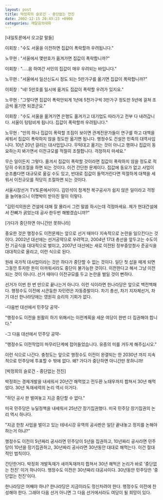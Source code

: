 ```yaml
---
layout: post
title: 박정희의 슬로건 - 중단없는 전진
date: 2002-12-15 20:43:23 +0900
categories: 깨달음의대화
---
```

[내일토론에서 오고갈 말들]
  
이회창 : "수도 서울을 이전하면 집값이 폭락할까 우려됩니다."
  
노무현 : "서울에서 몇만호가 옮겨가면 집값이 폭락합니까?"
  
이회창 : ".....음 하여간 서민의 집값이 매우 우려되는 바입니다."
  
노무현 : "서울에서 일산신도시 정도 되는 5만가구를 옮기면 집값이 폭락합니까?"
  
이회창 : "네! 5만호를 일시에 옮겨도 집값이 폭락할 우려가 있지요."
  
노무현 : "그렇다면 집값이 폭락안되게 1년에 5천가구씩 3만가구 정도만 5년에 걸쳐 조금씩 옮기면 되겠군요."
  
이회창 : "수도 서울을 옮겨가면 은행도 옮겨가고 대기업도 따라가고 전부 다 내려갑니다. 서울이 텅텅비게 됩니다. 집값이 폭락할까 우려됩니다."
  
노무현 : "만의 하나 집값이 폭락할 조짐이 보이면 관계전문가들이 연구를 하고 대책을 세워서 집값이 폭락하지 않을 정도만 옮기면 됩니다. 행정수도 건설은 민족의 대역사입니다. 10년 20년 걸리는 대사업입니다. 무턱대고 옮기는 것이 아니고 행여나 집값이 동요하는지 봐가면서 이전규모를 적절히 조절합니다. 걱정하지 마세요."
  

  
무슨 일이든지 그렇다. 옮겨서 집값이 폭락할 것이라면 집값이 폭락하지 않을 정도로 적당히 수위조절을 하면 되는 것이다. 이건 간단한 문제이다. 집값에 동요가 없고 사업이 순조롭다면 대규모로 옮길 수도 있고, 반대로 집값이 들먹거린다면 적절하게 대책을 세워서 이전규모를 적당히 조절하면 되는 것이다.
  

  
서울시장선거 TV토론에서이다. 김민석이 청계천 복구공사가 쉽지 않은 일이라고 걱정을 늘어놓으니 이명박이 받아친 말이 이렇다.
  

  
"김민석의원은 건설에 대해 잘 몰라서 그런 말씀 하시는데 걱정마세요. 제가 현대건설에서 잔뼈가 굵었는데 공사 한두번 해봤겠습니까?"
  

  

  
[가다가 중단하면 아니간만 못하니라]
  
중요한 것은 행정수도 이전문제는 앞으로 선거 때마다 지속적으로 논란을 일으킨다는 것이다. 2002년 대선에는 선거공약으로 우려먹고, 2004년 17대 총선을 앞두고는 수도이전 기공식을 대대적으로 벌이고, 2007년 대선에는 새로 이전된 정부중앙청사 준공식을 대대적으로 올리고, 이런 식으로 된다.
  

  
원래 국가적 대사업이라는 것은 하다가 중단할 수 없는 것이다. 일단 첫 삽을 떼게 되면 그동안 투자한 돈이 아까워서라도 중단이 불가능한 것이다. 이전한다고 해서 그냥 이전되는 것이 아니다. 선거 때마다 이전규모를 두고 논란을 벌일 것이 뻔하다.
  

  
선거가 이번 한 번 만으로 끝나는거 아니다. 이런 식이라면 한나라당은 앞으로 백전백패다. 행정수도 이전에 시큰둥한 자민련은 자동증발이다. 차기 총선, 차기 지자체선거, 차기 대선 한나라당에는 영원히 승리의 기회가 없다.
  

  
-다음번 대선에서 민주당 공약-
  
"행정수도 이전을 원활히 하기 위해서는 이전계획을 세운 여당이 한번 더 집권해야 합니다."
  

  
-그 다음 대선에서 민주당 공약-
  
"행정수도 이전작업이 마무리단계에 접어들었습니다. 유종의 미를 거두게 해주십시오."
  

  
이런 식으로 나간다. 충청도는 앞으로 행정수도 이전이 완결되는 한 2030년 까지 지속적으로 민주당에 투표할 수 밖에 없다. 왜? 가다가 중단하면 아니간만 못하니까!
  

  

  
[박정희의 슬로건 - 중단없는 전진]
  
박정희는 경제개발을 내세워서 20년간 해먹었고 전두환 노태우까지 합쳐서 30년 해먹었다. 30년 독재세력의 논리 역시 이거다.
  

  
"하던 공사 판 벌여놓고 지금 중단할 수 없다."
  

  
미국 민주당은 뉴딜정책을 내세워서 25년간 장기집권했다. 미국 민주당 장기집권의 논리 역시 하나다.
  

  
"지금 한창 사업을 벌이고 있는 테네시강 유역의 공사판은 일단 끝내놓고 정치를 논해야 하는거 아냐?"
  

  
행정수도 이전이 5년짜리 공사라면 민주당이 5년을 집권하고, 10년짜리 공사라면 민주당이 10년을 장기집권하고, 30년짜리 공사라면 30년동안 대대로 해먹는다. 이건 절대적인 법칙이다.
  

  
간단한거다. 박정희 개발독재가 새끼독재까지 합쳐서 30년 해먹은 논리가 바로 '중단없는 전진' 이거 하나이다. 행정수도 이전은 30년짜리 대공사이다. 30년동안 민주당은 '중단없는 전진'이다.
  

  
한나라당은 어째야 하나? 한나라당은 지금이라도 정신차려야 한다. 행정수도 이전에 찬성해야 한다. 그래야 다음 선거 아니면 그 다음 선거에서라도 여당이 될 희망이 있다.